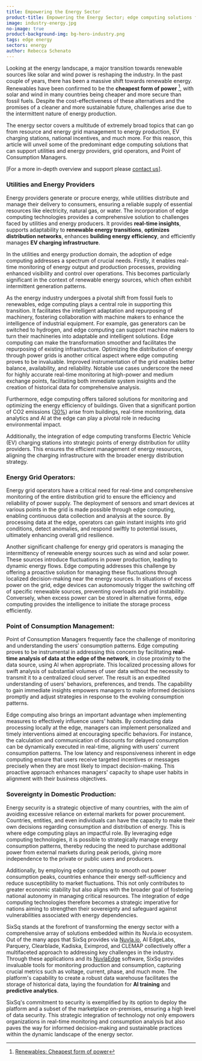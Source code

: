 ```yaml
---
title: Empowering the Energy Sector
product-title: Empowering the Energy Sector; edge computing solutions for a sustainable future
image: industry-energy.jpg
no-image: true
product-background-img: bg-hero-industry.png
tags: edge energy
sectors: energy
author: Rebecca Schenato
---
```


Looking at the energy landscape, a major transition towards renewable sources like solar and wind power is reshaping the industry. In the past couple of years, there has been a massive shift towards renewable energy. Renewables have been confirmed to be the **cheapest form of power** [^1], with solar and wind in many countries being cheaper and more secure than fossil fuels. Despite the cost-effectiveness of these alternatives and the promises of a cleaner and more sustainable future, challenges arise due to the intermittent nature of energy production. 

The energy sector covers a multitude of extremely broad topics that can go from resource and energy grid management to energy production, EV charging stations, national incentives, and much more. For this reason, this article will unveil some of the predominant edge computing solutions that can support utilities and energy providers, grid operators, and Point of Consumption Managers. 

[For a more in-depth overview and support please [contact us](/contact)].

### Utilities and Energy Providers

Energy providers generate or procure energy, while utilities distribute and manage their delivery to consumers, ensuring a reliable supply of essential resources like electricity, natural gas, or water. The incorporation of edge computing technologies provides a comprehensive solution to challenges faced by utilities and energy producers. It provides **real-time insights**, supports adaptability to **renewable energy transitions**, **optimizes distribution networks**, enhances **building energy efficiency**, and efficiently manages **EV charging infrastructure**.

In the utilities and energy production domain, the adoption of edge computing addresses a spectrum of crucial needs. Firstly, it enables real-time monitoring of energy output and production processes, providing enhanced visibility and control over operations. This becomes particularly significant in the context of renewable energy sources, which often exhibit intermittent generation patterns.

As the energy industry undergoes a pivotal shift from fossil fuels to renewables, edge computing plays a central role in supporting this transition. It facilitates the intelligent adaptation and repurposing of machinery, fostering collaboration with machine makers to enhance the intelligence of industrial equipment. For example, gas generators can be switched to hydrogen, and edge computing can support machine makers to turn their machineries into adaptable and intelligent solutions. Edge computing can make the transformation smoother and facilitates the repurposing of existing infrastructure. 
Optimizing the distribution of energy through power grids is another critical aspect where edge computing proves to be invaluable. Improved instrumentation of the grid enables better balance, availability, and reliability. Notable use cases underscore the need for highly accurate real-time monitoring at high-power and medium exchange points, facilitating both immediate system insights and the creation of historical data for comprehensive analysis.

Furthermore, edge computing offers tailored solutions for monitoring and optimizing the energy efficiency of buildings. Given that a significant portion of CO2 emissions ([30%](https://www.iea.org/energy-system/buildings)) arise from buildings, real-time monitoring, data analytics and AI at the edge can play a pivotal role in reducing environmental impact.

Additionally, the integration of edge computing transforms Electric Vehicle (EV) charging stations into strategic points of energy distribution for utility providers. This ensures the efficient management of energy resources, aligning the charging infrastructure with the broader energy distribution strategy.

### Energy Grid Operators:
Energy grid operators have a critical need for real-time and comprehensive monitoring of the entire distribution grid to ensure the efficiency and reliability of power supply. The deployment of sensors and smart devices at various points in the grid is made possible through edge computing, enabling continuous data collection and analysis at the source. By processing data at the edge, operators can gain instant insights into grid conditions, detect anomalies, and respond swiftly to potential issues, ultimately enhancing overall grid resilience.

Another significant challenge for energy grid operators is managing the intermittency of renewable energy sources such as wind and solar power. These sources introduce fluctuations in power production, leading to dynamic energy flows. Edge computing addresses this challenge by offering a proactive solution for managing these fluctuations through localized decision-making near the energy sources. In situations of excess power on the grid, edge devices can autonomously trigger the switching off of specific renewable sources, preventing overloads and grid instability. Conversely, when excess power can be stored in alternative forms, edge computing provides the intelligence to initiate the storage process efficiently.

### Point of Consumption Management:
Point of Consumption Managers frequently face the challenge of monitoring and understanding the users’ consumption patterns. Edge computing proves to be instrumental in addressing this concern by facilitating **real-time analysis of data at the edge of the network**, in close proximity to the data source, using AI when appropriate. This localized processing allows for swift analysis of substantial volumes of user data without the necessity to transmit it to a centralized cloud server. The result is an expedited understanding of users' behaviors, preferences, and trends. The capability to gain immediate insights empowers managers to make informed decisions promptly and adjust strategies in response to the evolving consumption patterns.

Edge computing also brings an important advantage when implementing measures to effectively influence users' habits. By conducting data processing locally at the edge, managers can implement personalized and timely interventions aimed at encouraging specific behaviors. For instance, the calculation and communication of discounts for delayed consumption can be dynamically executed in real-time, aligning with users' current consumption patterns. The low latency and responsiveness inherent in edge computing ensure that users receive targeted incentives or messages precisely when they are most likely to impact decision-making. This proactive approach enhances managers' capacity to shape user habits in alignment with their business objectives.

### Sovereignty in Domestic Production:
Energy security is a strategic objective of many countries, with the aim of avoiding excessive reliance on external markets for power procurement. Countries, entities, and even individuals can have the capacity to make their own decisions regarding consumption and distribution of energy. This is where edge computing plays an impactful role. By leveraging edge computing technologies, it is possible to strategically manage energy consumption patterns, thereby reducing the need to purchase additional power from external markets during peak periods, giving more independence to the private or public users and producers. 

Additionally, by employing edge computing to smooth out power consumption peaks, countries enhance their energy self-sufficiency and reduce susceptibility to market fluctuations. This not only contributes to greater economic stability but also aligns with the broader goal of fostering national autonomy in managing critical resources. The integration of edge computing technologies therefore becomes a strategic imperative for nations aiming to strengthen their sovereignty and safeguard against vulnerabilities associated with energy dependencies.


SixSq stands at the forefront of transforming the energy sector with a comprehensive array of solutions embedded within its Nuvla.io ecosystem. Out of the many apps that SixSq provides via [Nuvla.io](/platform), AI EdgeLabs, Parquery, Clearblade, Kadiska, Eximprod, and CLEMAP collectively offer a multifaceted approach to addressing key challenges in the industry. Through these applications and its [NuvlaEdge](/nuvlaedge) software, SixSq provides invaluable tools for monitoring production and consumption, capturing crucial metrics such as voltage, current, phase, and much more. The platform's capability to create a robust data warehouse facilitates the storage of historical data, laying the foundation for **AI training** and **predictive analytics**. 

SixSq's commitment to security is exemplified by its option to deploy the platform and a subset of the marketplace on-premises, ensuring a high level of data security. This strategic integration of technology not only empowers organizations in real-time monitoring and consumption analysis but also paves the way for informed decision-making and sustainable practices within the dynamic landscape of the energy sector.



[^1]:[Renewables: Cheapest form of power](https://www.un.org/en/climatechange/renewables-cheapest-form-power) 
